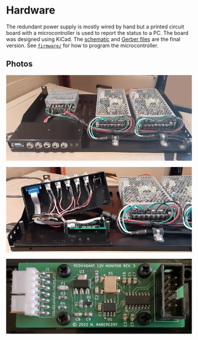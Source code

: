 # Hardware

The redundant power supply is mostly wired by hand but a printed circuit board with a microcontroller is used to report the status to a PC.  The board was designed using KiCad.  The [schematic](./redundant12v/schematic.pdf) and [Gerber files](./redundant12v/gerbers.zip) are the final version.  See [`firmware/`](../firmware) for how to program the microcontroller.

## Photos

[![Photo](./redundant12v/photos/supply-small.jpg)](./redundant12v/photos/supply-large.jpg)

[![Photo](./redundant12v/photos/box-small.jpg)](./redundant12v/photos/box-large.jpg)

[![Photo](./redundant12v/photos/pcb-small.jpg)](./redundant12v/photos/pcb-large.jpg)
